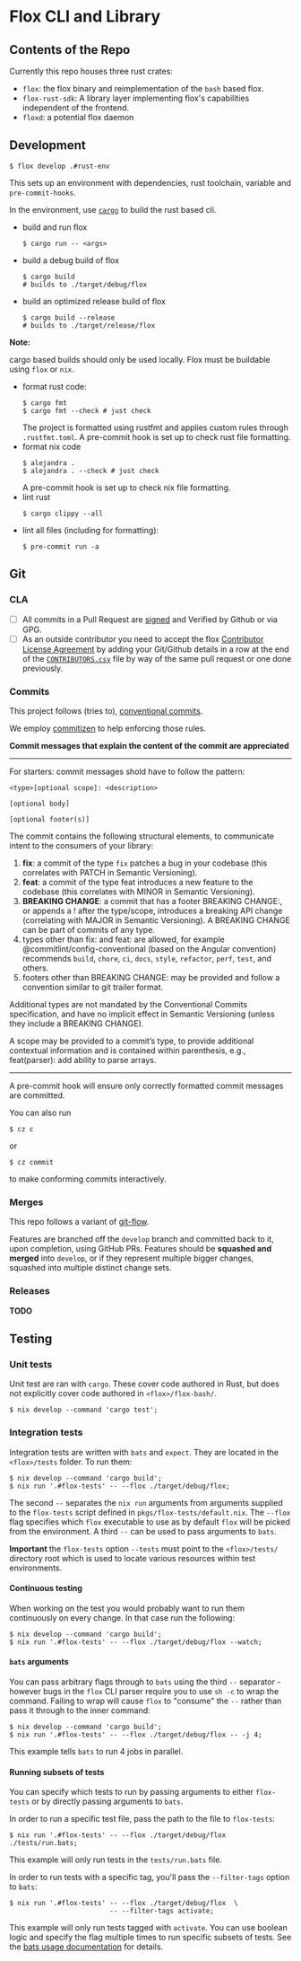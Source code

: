 # Flox CLI and Library

## Contents of the Repo

Currently this repo houses three rust crates:

- `flox`: the flox binary and reimplementation of the `bash` based flox.
- `flox-rust-sdk`: A library layer implementing flox's capabilities independent
  of the frontend.
- `floxd`: a potential flox daemon

## Development

```
$ flox develop .#rust-env
```

This sets up an environment with dependencies, rust toolchain, variable
and `pre-commit-hooks`.

In the environment, use [`cargo`](https://doc.rust-lang.org/cargo/)
to build the rust based cli.

- build and run flox
   ```
   $ cargo run -- <args>
   ```
- build a debug build of flox
   ```
   $ cargo build
   # builds to ./target/debug/flox
   ```
- build an optimized release build of flox
   ```
   $ cargo build --release
   # builds to ./target/release/flox
   ```

**Note:**

cargo based builds should only be used locally.
Flox must be buildable using `flox` or `nix`.

- format rust code:
  ```
  $ cargo fmt
  $ cargo fmt --check # just check
  ```
  The project is formatted using rustfmt and applies custom rules through
  `.rustfmt.toml`.
  A pre-commit hook is set up to check rust file formatting.
- format nix code
  ```
  $ alejandra .
  $ alejandra . --check # just check
  ```
  A pre-commit hook is set up to check nix file formatting.
- lint rust
  ```
  $ cargo clippy --all
  ```
- lint all files (including for formatting):
  ```
  $ pre-commit run -a
  ```

## Git

### CLA

- [ ] All commits in a Pull Request are [signed](https://docs.github.com/en/authentication/managing-commit-signature-verification/signing-commits) and Verified by Github or via GPG.
- [ ] As an outside contributor you need to accept the flox [Contributor License Agreement](.github/CLA.md) by adding your Git/Github details in a row at the end of the [`CONTRIBUTORS.csv`](.github/CONTRIBUTORS.csv) file by way of the same pull request or one done previously.

### Commits

This project follows (tries to),
[conventional commits](https://www.conventionalcommits.org/en/v1.0.0/).

We employ [commitizen](https://commitizen-tools.github.io/commitizen/)
to help enforcing those rules.

**Commit messages that explain the content of the commit are appreciated**

-----

For starters: commit messages shold have to follow the pattern:

```
<type>[optional scope]: <description>

[optional body]

[optional footer(s)]
```

The commit contains the following structural elements,
to communicate intent to the consumers of your library:

1. **fix**: a commit of the type `fix` patches a bug in your codebase
   (this correlates with PATCH in Semantic Versioning).
2. **feat**: a commit of the type feat introduces a new feature to the codebase
   (this correlates with MINOR in Semantic Versioning).
3. **BREAKING CHANGE**: a commit that has a footer BREAKING CHANGE:,
   or appends a ! after the type/scope, introduces a breaking API change
   (correlating with MAJOR in Semantic Versioning).
   A BREAKING CHANGE can be part of commits of any type.
4. types other than fix: and feat: are allowed,
   for example @commitlint/config-conventional (based on the Angular convention)
   recommends `build`, `chore`, `ci`, `docs`, `style`, `refactor`, `perf`,
   `test`, and others.
5. footers other than BREAKING CHANGE: <description> may be provided
   and follow a convention similar to git trailer format.

Additional types are not mandated by the Conventional Commits specification,
and have no implicit effect in Semantic Versioning
(unless they include a BREAKING CHANGE).

A scope may be provided to a commit’s type,
to provide additional contextual information
and is contained within parenthesis, e.g., feat(parser): add ability to parse
arrays.

-----

A pre-commit hook will ensure only correctly formatted commit messages are
committed.

You can also run

```
$ cz c
```

or

```
$ cz commit
```

to make conforming commits interactively.

### Merges

This repo follows a variant of [git-flow](https://www.atlassian.com/git/tutorials/comparing-workflows/gitflow-workflow).

Features are branched off the `develop` branch and committed back to it,
upon completion, using GitHub PRs.
Features should be **squashed and merged** into `develop`,
or if they represent multiple bigger changes,
squashed into multiple distinct change sets.

### Releases

**TODO**



## Testing

### Unit tests

Unit test are ran with `cargo`.
These cover code authored in Rust, but does not explicitly cover code authored
in `<flox>/flox-bash/`.

```console
$ nix develop --command 'cargo test';
```

### Integration tests

Integration tests are written with `bats` and `expect`.
They are located in the `<flox>/tests` folder.
To run them:

```console
$ nix develop --command 'cargo build';
$ nix run '.#flox-tests' -- --flox ./target/debug/flox;
```
The second `--` separates the `nix run` arguments from arguments supplied to the `flox-tests` script defined in `pkgs/flox-tests/default.nix`.
The `--flox` flag specifies which `flox` executable to use as by default `flox` will be picked from the environment.
A third `--` can be used to pass arguments to `bats`.

**Important** the `flox-tests` option `--tests` must point to the `<flox>/tests/` directory
root which is used to locate various resources within test environments.

#### Continuous testing
When working on the test you would probably want to run them continuously on
every change. In that case run the following:

```console
$ nix develop --command 'cargo build';
$ nix run '.#flox-tests' -- --flox ./target/debug/flox --watch;
```

#### `bats` arguments
You can pass arbitrary flags through to `bats` using the third `--` separator - however
bugs in the `flox` CLI parser require you to use `sh -c` to wrap the command.
Failing to wrap will cause `flox` to "consume" the `--` rather than pass it
through to the inner command:

```console
$ nix develop --command 'cargo build';
$ nix run '.#flox-tests' -- --flox ./target/debug/flox -- -j 4;
```
This example tells `bats` to run 4 jobs in parallel.

#### Running subsets of tests
You can specify which tests to run by passing arguments to either `flox-tests` or by directly passing arguments to `bats`.

In order to run a specific test file, pass the path to the file to `flox-tests`:
```console
$ nix run '.#flox-tests' -- --flox ./target/debug/flox ./tests/run.bats;
```
This example will only run tests in the `tests/run.bats` file.

In order to run tests with a specific tag, you'll pass the `--filter-tags` option to `bats`:
```console
$ nix run '.#flox-tests' -- --flox ./target/debug/flox  \
                         -- --filter-tags activate;
```
This example will only run tests tagged with `activate`.
You can use boolean logic and specify the flag multiple times to run specific subsets of tests.
See the [bats usage documentation](https://bats-core.readthedocs.io/en/stable/usage.html) for details.
